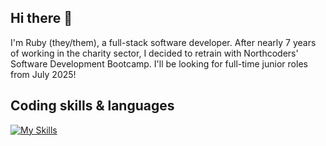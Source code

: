 ## Hi there 👋
I'm Ruby (they/them), a full-stack software developer. After nearly 7 years of working in the charity sector, I decided to retrain with Northcoders' Software Development Bootcamp.
I'll be looking for full-time junior roles from July 2025!

## Coding skills & languages

[![My Skills](https://skillicons.dev/icons?i=js,html,css,express,nextjs,nodejs,npm,postgres,react,git,github,netlify,supabase,ubuntu,vite)](https://skillicons.dev)
